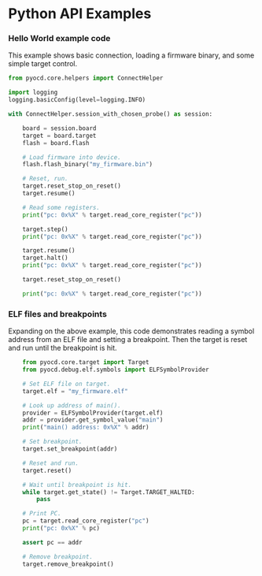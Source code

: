 Python API Examples
===================


### Hello World example code

This example shows basic connection, loading a firmware binary, and some simple target control.

```python
from pyocd.core.helpers import ConnectHelper

import logging
logging.basicConfig(level=logging.INFO)

with ConnectHelper.session_with_chosen_probe() as session:

    board = session.board
    target = board.target
    flash = board.flash

    # Load firmware into device.
    flash.flash_binary("my_firmware.bin")

    # Reset, run.
    target.reset_stop_on_reset()
    target.resume()

    # Read some registers.
    print("pc: 0x%X" % target.read_core_register("pc"))

    target.step()
    print("pc: 0x%X" % target.read_core_register("pc"))

    target.resume()
    target.halt()
    print("pc: 0x%X" % target.read_core_register("pc"))

    target.reset_stop_on_reset()

    print("pc: 0x%X" % target.read_core_register("pc"))

```

### ELF files and breakpoints

Expanding on the above example, this code demonstrates reading a symbol address from an ELF file
and setting a breakpoint. Then the target is reset and run until the breakpoint is hit.

```python
    from pyocd.core.target import Target
    from pyocd.debug.elf.symbols import ELFSymbolProvider

    # Set ELF file on target.
    target.elf = "my_firmware.elf"

    # Look up address of main().
    provider = ELFSymbolProvider(target.elf)
    addr = provider.get_symbol_value("main")
    print("main() address: 0x%X" % addr)

    # Set breakpoint.
    target.set_breakpoint(addr)

    # Reset and run.
    target.reset()

    # Wait until breakpoint is hit.
    while target.get_state() != Target.TARGET_HALTED:
        pass

    # Print PC.
    pc = target.read_core_register("pc")
    print("pc: 0x%X" % pc)

    assert pc == addr

    # Remove breakpoint.
    target.remove_breakpoint()
```


